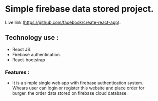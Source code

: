 # Simple firebase data stored project.

Live link (https://github.com/facebook/create-react-app).

## Technology use : 

* React JS.
* Firebase authentication.
* React-bootstrap


### Features : 
* It is a  simple single web app with firebase authentication system. Whears user can login or register this website and place order for burger. the order data stored on firebase cloud database.